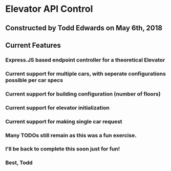 # Elevator API Control

## Constructed by Todd Edwards on May 6th, 2018

## Current Features

### Express.JS based endpoint controller for a theoretical Elevator
### Current support for multiple cars, with seperate configurations possible per car specs
### Current support for building configuration (number of floors)
### Current support for elevator initialization
### Current support for making single car request


### Many TODOs still remain as this was a fun exercise.

### I'll be back to complete this soon just for fun!

### Best,  Todd